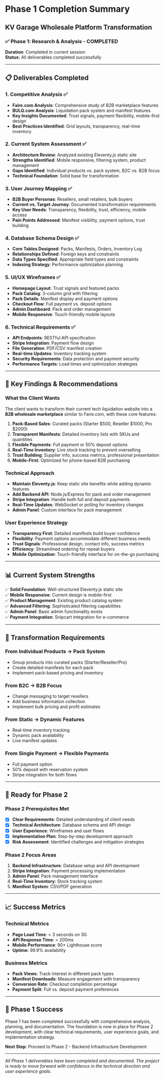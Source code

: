 # Phase 1 Completion Summary
## KV Garage Wholesale Platform Transformation

### ✅ Phase 1: Research & Analysis - COMPLETED

**Duration**: Completed in current session  
**Status**: All deliverables completed successfully

---

## 📋 Deliverables Completed

### 1. Competitive Analysis ✅
- **Faire.com Analysis**: Comprehensive study of B2B marketplace features
- **BULQ.com Analysis**: Liquidation pack system and manifest features
- **Key Insights Documented**: Trust signals, payment flexibility, mobile-first design
- **Best Practices Identified**: Grid layouts, transparency, real-time inventory

### 2. Current System Assessment ✅
- **Architecture Review**: Analyzed existing Eleventy.js static site
- **Strengths Identified**: Mobile responsive, filtering system, product management
- **Gaps Identified**: Individual products vs. pack system, B2C vs. B2B focus
- **Technical Foundation**: Solid base for transformation

### 3. User Journey Mapping ✅
- **B2B Buyer Personas**: Resellers, small retailers, bulk buyers
- **Current vs. Target Journey**: Documented transformation requirements
- **Key User Needs**: Transparency, flexibility, trust, efficiency, mobile access
- **Pain Points Addressed**: Manifest visibility, payment options, trust building

### 4. Database Schema Design ✅
- **Core Tables Designed**: Packs, Manifests, Orders, Inventory Log
- **Relationships Defined**: Foreign keys and constraints
- **Data Types Specified**: Appropriate field types and constraints
- **Indexing Strategy**: Performance optimization planning

### 5. UI/UX Wireframes ✅
- **Homepage Layout**: Trust signals and featured packs
- **Pack Catalog**: 3-column grid with filtering
- **Pack Details**: Manifest display and payment options
- **Checkout Flow**: Full payment vs. deposit options
- **Admin Dashboard**: Pack and order management
- **Mobile Responsive**: Touch-friendly mobile layouts

### 6. Technical Requirements ✅
- **API Endpoints**: RESTful API specification
- **Stripe Integration**: Payment flow design
- **File Generation**: PDF/CSV manifest creation
- **Real-time Updates**: Inventory tracking system
- **Security Requirements**: Data protection and payment security
- **Performance Targets**: Load times and optimization strategies

---

## 🎯 Key Findings & Recommendations

### What the Client Wants
The client wants to transform their current tech liquidation website into a **B2B wholesale marketplace** similar to Faire.com, with these core features:

1. **Pack-Based Sales**: Curated packs (Starter $500, Reseller $1000, Pro $2000)
2. **Transparent Manifests**: Detailed inventory lists with SKUs and quantities
3. **Flexible Payments**: Full payment or 50% deposit options
4. **Real-Time Inventory**: Live stock tracking to prevent overselling
5. **Trust Building**: Supplier info, success metrics, professional presentation
6. **Mobile-First**: Optimized for phone-based B2B purchasing

### Technical Approach
- **Maintain Eleventy.js**: Keep static site benefits while adding dynamic features
- **Add Backend API**: Node.js/Express for pack and order management
- **Stripe Integration**: Handle both full and deposit payments
- **Real-Time Updates**: WebSocket or polling for inventory changes
- **Admin Panel**: Custom interface for pack management

### User Experience Strategy
- **Transparency First**: Detailed manifests build buyer confidence
- **Flexibility**: Payment options accommodate different business needs
- **Trust Signals**: Professional design, contact info, success metrics
- **Efficiency**: Streamlined ordering for repeat buyers
- **Mobile Optimization**: Touch-friendly interface for on-the-go purchasing

---

## 📊 Current System Strengths

✅ **Solid Foundation**: Well-structured Eleventy.js static site  
✅ **Mobile Responsive**: Current design is mobile-first  
✅ **Product Management**: Existing product catalog system  
✅ **Advanced Filtering**: Sophisticated filtering capabilities  
✅ **Admin Panel**: Basic admin functionality exists  
✅ **Payment Integration**: Snipcart integration for e-commerce  

---

## 🔄 Transformation Requirements

### From Individual Products → Pack System
- Group products into curated packs (Starter/Reseller/Pro)
- Create detailed manifests for each pack
- Implement pack-based pricing and inventory

### From B2C → B2B Focus
- Change messaging to target resellers
- Add business information collection
- Implement bulk pricing and profit estimates

### From Static → Dynamic Features
- Real-time inventory tracking
- Dynamic pack availability
- Live manifest updates

### From Single Payment → Flexible Payments
- Full payment option
- 50% deposit with reservation system
- Stripe integration for both flows

---

## 🚀 Ready for Phase 2

### Phase 2 Prerequisites Met
- [x] **Clear Requirements**: Detailed understanding of client needs
- [x] **Technical Architecture**: Database schema and API design
- [x] **User Experience**: Wireframes and user flows
- [x] **Implementation Plan**: Step-by-step development approach
- [x] **Risk Assessment**: Identified challenges and mitigation strategies

### Phase 2 Focus Areas
1. **Backend Infrastructure**: Database setup and API development
2. **Stripe Integration**: Payment processing implementation
3. **Admin Panel**: Pack management interface
4. **Real-Time Inventory**: Stock tracking system
5. **Manifest System**: CSV/PDF generation

---

## 📈 Success Metrics

### Technical Metrics
- **Page Load Time**: < 3 seconds on 3G
- **API Response Time**: < 200ms
- **Mobile Performance**: 90+ Lighthouse score
- **Uptime**: 99.9% availability

### Business Metrics
- **Pack Views**: Track interest in different pack types
- **Manifest Downloads**: Measure engagement with transparency
- **Conversion Rate**: Checkout completion percentage
- **Payment Split**: Full vs. deposit payment preferences

---

## 🎉 Phase 1 Success

Phase 1 has been completed successfully with comprehensive analysis, planning, and documentation. The foundation is now in place for Phase 2 development, with clear technical requirements, user experience goals, and implementation strategy.

**Next Step**: Proceed to Phase 2 - Backend Infrastructure Development

---

*All Phase 1 deliverables have been completed and documented. The project is ready to move forward with confidence in the technical direction and user experience goals.*
